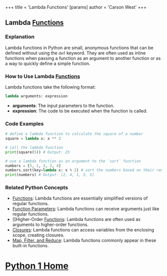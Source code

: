 +++
 title = 'Lambda Functions'
[params]
	author = 'Carson West'
+++
## Lambda [Functions](./../functions/)

### Explanation
Lambda functions in Python are small, anonymous functions that can be defined without using the `def` keyword. They are often used as inline functions when passing a function as an argument to another function or as a way to quickly define a simple function.

### How to Use Lambda [Functions](./../functions/)
Lambda functions take the following format:

```python
lambda arguments: expression
```

* **arguments**: The input parameters to the function.
* **expression**: The code to be executed when the function is called.

### Code Examples
```python
# define a lambda function to calculate the square of a number
square = lambda x: x ** 2

# call the lambda function
print(square(5)) # Output: 25
```

```python
# use a lambda function as an argument to the `sort` function
numbers = [5, 1, 3, 2, 4]
numbers.sort(key=lambda x: x % 2) # sort the numbers based on their remainder when divided by 2
print(numbers) # Output: [2, 4, 1, 3, 5]
```

### Related Python Concepts
- [Functions](./../functions/): Lambda functions are essentially simplified versions of regular functions.
- [Function Parameters](./../function-parameters/): Lambda functions can receive arguments just like regular functions.
- [[Higher-Order [Functions](./../functions/): Lambda functions are often used as arguments to higher-order functions.
- [Closures](./../closures/): Lambda functions can access variables from the enclosing scope, creating closures.
- [Map, Filter, and Reduce](./../map,-filter,-and-reduce/): Lambda functions commonly appear in these built-in functions.
# [Python 1 Home](./../python-1-home/)